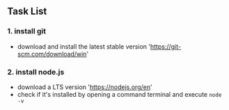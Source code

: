 ## Task List ##

### 1. install git ###
* download and install the latest stable version 'https://git-scm.com/download/win'
### 2. install node.js ###
* download a LTS version 'https://nodejs.org/en'
* check if it's installed by opening a command terminal and execute `node -v`

